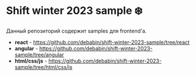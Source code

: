 # **Shift winter 2023 sample ❄️️**

Данный репозиторий содержит samples для frontend'а.

- **react** - https://github.com/debabin/shift-winter-2023-sample/tree/react
- **angular** - https://github.com/debabin/shift-winter-2023-sample/tree/angular
- **html/css/js** - https://github.com/debabin/shift-winter-2023-sample/tree/html/css/js
